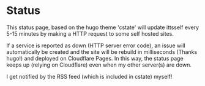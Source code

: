 # Status

This status page, based on the hugo theme 'cstate' will update ittsself every 5-15 minutes by making a HTTP request to some self hosted sites.

If a service is reported as down (HTTP server error code), an issue will automatically be created and the site will be rebuild in milliseconds (Thanks hugo!) and deployed on Cloudflare Pages.
In this way, the status page keeps up (relying on Cloudflare) even when my other server(s) are down.

I get notified by the RSS feed (which is included in cstate) myself!